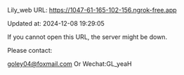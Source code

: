 Lily_web URL: https://1047-61-165-102-156.ngrok-free.app

Updated at: 2024-12-08 19:29:05

If you cannot open this URL, the server might be down.

Please contact: 

goley04@foxmail.com Or Wechat:GL_yeaH